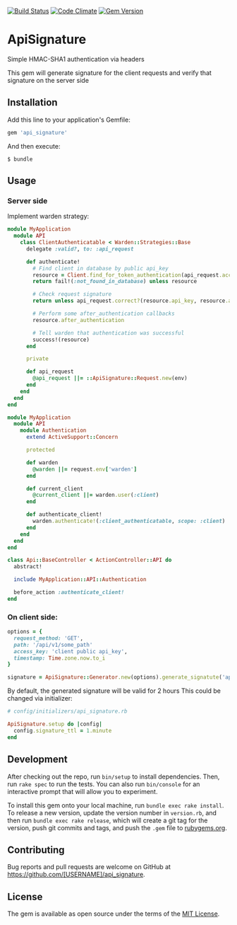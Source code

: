 [![Build Status](https://semaphoreci.com/api/v1/igormalinovskiy/api_signature/branches/master/shields_badge.svg)](https://semaphoreci.com/igormalinovskiy/api_signature)
[![Code Climate](https://codeclimate.com/github/psyipm/api_signature/badges/gpa.svg)](https://codeclimate.com/github/psyipm/api_signature)
[![Gem Version](https://badge.fury.io/rb/api_signature.svg)](https://badge.fury.io/rb/api_signature)

# ApiSignature

Simple HMAC-SHA1 authentication via headers

This gem will generate signature for the client requests and verify that signature on the server side

## Installation

Add this line to your application's Gemfile:

```ruby
gem 'api_signature'
```

And then execute:

    $ bundle

## Usage

### Server side

Implement warden strategy:
```ruby
module MyApplication
  module API
    class ClientAuthenticatable < Warden::Strategies::Base
      delegate :valid?, to: :api_request

      def authenticate!
        # Find client in database by public api_key
        resource = Client.find_for_token_authentication(api_request.access_key)
        return fail!(:not_found_in_database) unless resource

        # Check request signature
        return unless api_request.correct?(resource.api_key, resource.api_secret)

        # Perform some after_authentication callbacks
        resource.after_authentication

        # Tell warden that authentication was successful
        success!(resource)
      end

      private

      def api_request
        @api_request ||= ::ApiSignature::Request.new(env)
      end
    end
  end
end
```

```ruby
module MyApplication
  module API
    module Authentication
      extend ActiveSupport::Concern

      protected

      def warden
        @warden ||= request.env['warden']
      end

      def current_client
        @current_client ||= warden.user(:client)
      end

      def authenticate_client!
        warden.authenticate!(:client_authenticatable, scope: :client)
      end
    end
  end
end
```

```ruby
class Api::BaseController < ActionController::API do
  abstract!

  include MyApplication::API::Authentication

  before_action :authenticate_client!
end
```

### On client side:

```ruby
options = {
  request_method: 'GET',
  path: '/api/v1/some_path'
  access_key: 'client public api_key',
  timestamp: Time.zone.now.to_i
}

signature = ApiSignature::Generator.new(options).generate_signatute('api_secret')
```

By default, the generated signature will be valid for 2 hours
This could be changed via initializer:

```ruby
# config/initializers/api_signature.rb

ApiSignature.setup do |config|
  config.signature_ttl = 1.minute
end
```

## Development

After checking out the repo, run `bin/setup` to install dependencies. Then, run `rake spec` to run the tests. You can also run `bin/console` for an interactive prompt that will allow you to experiment.

To install this gem onto your local machine, run `bundle exec rake install`. To release a new version, update the version number in `version.rb`, and then run `bundle exec rake release`, which will create a git tag for the version, push git commits and tags, and push the `.gem` file to [rubygems.org](https://rubygems.org).

## Contributing

Bug reports and pull requests are welcome on GitHub at https://github.com/[USERNAME]/api_signature.

## License

The gem is available as open source under the terms of the [MIT License](http://opensource.org/licenses/MIT).
